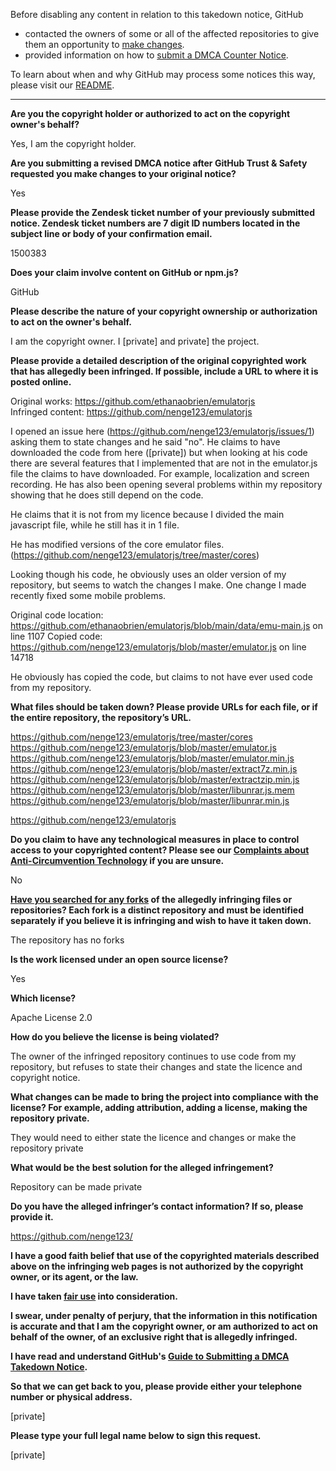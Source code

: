 Before disabling any content in relation to this takedown notice, GitHub
- contacted the owners of some or all of the affected repositories to give them an opportunity to [make changes](https://docs.github.com/en/github/site-policy/dmca-takedown-policy#a-how-does-this-actually-work).
- provided information on how to [submit a DMCA Counter Notice](https://docs.github.com/en/articles/guide-to-submitting-a-dmca-counter-notice).

To learn about when and why GitHub may process some notices this way, please visit our [README](https://github.com/github/dmca/blob/master/README.md#anatomy-of-a-takedown-notice).

---

**Are you the copyright holder or authorized to act on the copyright owner's behalf?**

Yes, I am the copyright holder.

**Are you submitting a revised DMCA notice after GitHub Trust & Safety requested you make changes to your original notice?**

Yes

**Please provide the Zendesk ticket number of your previously submitted notice. Zendesk ticket numbers are 7 digit ID numbers located in the subject line or body of your confirmation email.**

1500383

**Does your claim involve content on GitHub or npm.js?**

GitHub

**Please describe the nature of your copyright ownership or authorization to act on the owner's behalf.**

I am the copyright owner. I [private] and private] the project.

**Please provide a detailed description of the original copyrighted work that has allegedly been infringed. If possible, include a URL to where it is posted online.**

Original works: https://github.com/ethanaobrien/emulatorjs  
Infringed content: https://github.com/nenge123/emulatorjs

I opened an issue here (https://github.com/nenge123/emulatorjs/issues/1) asking them to state changes and he said "no". He claims to have downloaded the code from here ([private]) but when looking at his code there are several features that I implemented that are not in the emulator.js file the claims to have downloaded. For example, localization and screen recording. He has also been opening several problems within my repository showing that he does still depend on the code.

He claims that it is not from my licence because I divided the main javascript file, while he still has it in 1 file.

He has modified versions of the core emulator files. (https://github.com/nenge123/emulatorjs/tree/master/cores)

Looking though his code, he obviously uses an older version of my repository, but seems to watch the changes I make. One change I made recently fixed some mobile problems.

Original code location: https://github.com/ethanaobrien/emulatorjs/blob/main/data/emu-main.js on line 1107
Copied code: https://github.com/nenge123/emulatorjs/blob/master/emulator.js on line 14718

He obviously has copied the code, but claims to not have ever used code from my repository.

**What files should be taken down? Please provide URLs for each file, or if the entire repository, the repository’s URL.**

https://github.com/nenge123/emulatorjs/tree/master/cores  
https://github.com/nenge123/emulatorjs/blob/master/emulator.js  
https://github.com/nenge123/emulatorjs/blob/master/emulator.min.js  
https://github.com/nenge123/emulatorjs/blob/master/extract7z.min.js  
https://github.com/nenge123/emulatorjs/blob/master/extractzip.min.js  
https://github.com/nenge123/emulatorjs/blob/master/libunrar.js.mem  
https://github.com/nenge123/emulatorjs/blob/master/libunrar.min.js

https://github.com/nenge123/emulatorjs

**Do you claim to have any technological measures in place to control access to your copyrighted content? Please see our <a href="https://docs.github.com/articles/guide-to-submitting-a-dmca-takedown-notice#complaints-about-anti-circumvention-technology">Complaints about Anti-Circumvention Technology</a> if you are unsure.**

No

**<a href="https://docs.github.com/articles/dmca-takedown-policy#b-what-about-forks-or-whats-a-fork">Have you searched for any forks</a> of the allegedly infringing files or repositories? Each fork is a distinct repository and must be identified separately if you believe it is infringing and wish to have it taken down.**

The repository has no forks

**Is the work licensed under an open source license?**

Yes

**Which license?**

Apache License 2.0

**How do you believe the license is being violated?**

The owner of the infringed repository continues to use code from my repository, but refuses to state their changes and state the licence and copyright notice.

**What changes can be made to bring the project into compliance with the license? For example, adding attribution, adding a license, making the repository private.**

They would need to either state the licence and changes or make the repository private

**What would be the best solution for the alleged infringement?**

Repository can be made private

**Do you have the alleged infringer’s contact information? If so, please provide it.**

https://github.com/nenge123/

**I have a good faith belief that use of the copyrighted materials described above on the infringing web pages is not authorized by the copyright owner, or its agent, or the law.**

**I have taken <a href="https://www.lumendatabase.org/topics/22">fair use</a> into consideration.**

**I swear, under penalty of perjury, that the information in this notification is accurate and that I am the copyright owner, or am authorized to act on behalf of the owner, of an exclusive right that is allegedly infringed.**

**I have read and understand GitHub's <a href="https://docs.github.com/articles/guide-to-submitting-a-dmca-takedown-notice/">Guide to Submitting a DMCA Takedown Notice</a>.**

**So that we can get back to you, please provide either your telephone number or physical address.**

[private]

**Please type your full legal name below to sign this request.**

[private]
